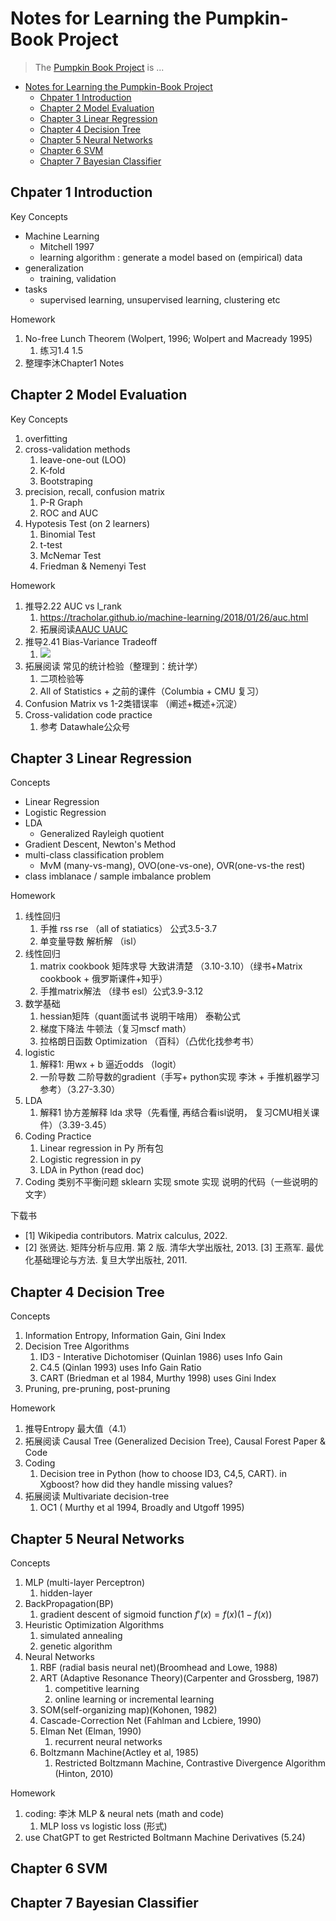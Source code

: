 # Notes for Learning the Pumpkin-Book Project

> The [Pumpkin Book Project](https://github.com/datawhalechina/pumpkin-book) is ...

- [Notes for Learning the Pumpkin-Book Project](#notes-for-learning-the-pumpkin-book-project)
  - [Chpater 1 Introduction](#chpater-1-introduction)
  - [Chapter 2 Model Evaluation](#chapter-2-model-evaluation)
  - [Chapter 3 Linear Regression](#chapter-3-linear-regression)
  - [Chapter 4 Decision Tree](#chapter-4-decision-tree)
  - [Chapter 5 Neural Networks](#chapter-5-neural-networks)
  - [Chapter 6 SVM](#chapter-6-svm)
  - [Chapter 7 Bayesian Classifier](#chapter-7-bayesian-classifier)


## Chpater 1 Introduction

Key Concepts

- Machine Learning
  - Mitchell 1997
  - learning algorithm : generate a model based on (empirical) data
- generalization
  - training, validation
- tasks
  - supervised learning, unsupervised learning, clustering etc

Homework

1. No-free Lunch Theorem (Wolpert, 1996; Wolpert and Macready 1995)
   1. 练习1.4 1.5
2. 整理李沐Chapter1 Notes


## Chapter 2 Model Evaluation

Key Concepts

1. overfitting
2. cross-validation methods
   1. leave-one-out (LOO)
   2. K-fold
   3. Bootstraping
3. precision, recall, confusion matrix
   1. P-R Graph
   2. ROC and AUC
4. Hypotesis Test (on 2 learners)
   1. Binomial Test
   2. t-test
   3. McNemar Test
   4. Friedman & Nemenyi Test

Homework

1. 推导2.22 AUC vs l_rank
   1. https://tracholar.github.io/machine-learning/2018/01/26/auc.html
   2. 拓展阅读[AAUC UAUC](https://bytedance.feishu.cn/docs/doccnnnDYy5MMMhCgw39Y7V5CGg)
2. 推导2.41 Bias-Variance Tradeoff
   1. ![](2023-01-12-09-18-53.png)
3. 拓展阅读 常见的统计检验（整理到：统计学）
   1. 二项检验等
   2. All of Statistics + 之前的课件（Columbia + CMU 复习）
4. Confusion Matrix vs 1-2类错误率 （阐述+概述+沉淀）
5. Cross-validation code practice
   1. 参考 Datawhale公众号

## Chapter 3 Linear Regression

Concepts

- Linear Regression
- Logistic Regression
- LDA
  - Generalized Rayleigh quotient
- Gradient Descent, Newton's Method
- multi-class classification problem
  - MvM (many-vs-mang), OVO(one-vs-one), OVR(one-vs-the rest)
- class imblanace / sample imbalance problem

Homework

1. 线性回归
   1. 手推 rss rse （all of statiatics） 公式3.5-3.7
   2. 单变量导数 解析解 （isl）
2. 线性回归
   1. matrix cookbook 矩阵求导 大致讲清楚 （3.10-3.10）（绿书+Matrix cookbook + 俄罗斯课件+知乎）
   2. 手推matrix解法 （绿书 esl）公式3.9-3.12
3. 数学基础
   1. hessian矩阵（quant面试书 说明干啥用） 泰勒公式
   2. 梯度下降法 牛顿法（复习mscf math）
   3. 拉格朗日函数 Optimization （百科）（凸优化找参考书）
4. logistic
   1. 解释1: 用wx + b 逼近odds （logit）
   2. 一阶导数 二阶导数的gradient（手写+ python实现 李沐 + 手推机器学习参考）（3.27-3.30）
5. LDA
   1. 解释1 协方差解释 lda 求导（先看懂, 再结合看isl说明， 复习CMU相关课件）（3.39-3.45）
6. Coding Practice
   1. Linear regression in Py 所有包
   2. Logistic regression in py
   3. LDA in Python (read doc)
7. Coding 类别不平衡问题 sklearn 实现 smote 实现 说明的代码（一些说明的文字）


下载书

- [1] Wikipedia contributors. Matrix calculus, 2022.
- [2] 张贤达. 矩阵分析与应用. 第 2 版. 清华大学出版社, 2013. [3] 王燕军. 最优化基础理论与方法. 复旦大学出版社, 2011.

## Chapter 4 Decision Tree

Concepts

1. Information Entropy, Information Gain, Gini Index
2. Decision Tree Algorithms
   1. ID3 - Interative Dichotomiser (Quinlan 1986) uses Info Gain
   2. C4.5 (Qinlan 1993) uses Info Gain Ratio
   3. CART (Briedman et al 1984, Murthy 1998) uses Gini Index
3. Pruning, pre-pruning, post-pruning


Homework

1. 推导Entropy 最大值（4.1）
2. 拓展阅读 Causal Tree (Generalized Decision Tree), Causal Forest Paper & Code
3. Coding 
   1. Decision tree in Python (how to choose ID3, C4,5, CART). in Xgboost? how did they handle missing values?
4. 拓展阅读 Multivariate decision-tree
   1. OC1 ( Murthy et al 1994, Broadly and Utgoff 1995)

## Chapter 5 Neural Networks

Concepts

1. MLP (multi-layer Perceptron)
   1. hidden-layer
2. BackPropagation(BP)
   1. gradient descent of sigmoid function $f'(x) = f(x)(1-f(x))$
3. Heuristic Optimization Algorithms
   1. simulated annealing
   2. genetic algorithm
4. Neural Networks
   1. RBF (radial basis neural net)(Broomhead and Lowe, 1988)
   2. ART (Adaptive Resonance Theory)(Carpenter and Grossberg, 1987)
      1. competitive learning
      2. online learning or incremental learning
   3. SOM(self-organizing map)(Kohonen, 1982)
   4. Cascade-Correction Net (Fahlman and Lcbiere, 1990)
   5. Elman Net (Elman, 1990)
      1. recurrent neural networks
   6. Boltzmann Machine(Actley et al, 1985)
      1. Restricted Boltzmann Machine, Contrastive Divergence Algorithm (Hinton, 2010)

Homework

1. coding: 李沐 MLP & neural nets (math and code)
   1. MLP loss vs logistic loss (形式)
2. use ChatGPT to get Restricted Boltmann Machine Derivatives (5.24)

## Chapter 6 SVM

## Chapter 7 Bayesian Classifier